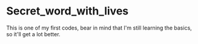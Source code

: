 # Secret_word_with_lives
This is one of my first codes, bear in mind that I'm still learning the basics, so it'll get a lot better.
